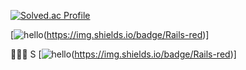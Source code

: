 [![Solved.ac Profile](http://mazassumnida.wtf/api/generate_badge?boj=dlehddus1285)](https://solved.ac/dlehddus1285)

[![hello]()(https://img.shields.io/badge/Rails-red)]

👨‍👧‍👧 S
[![hello]()(https://img.shields.io/badge/Rails-red)]
